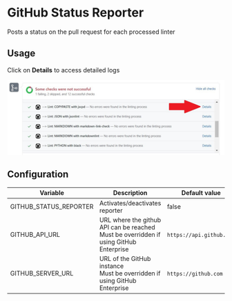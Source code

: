 <!-- markdownlint-disable MD013 MD033 MD041 -->
# GitHub Status Reporter

Posts a status on the pull request for each processed linter

## Usage

Click on **Details** to access detailed logs

![Screenshot](../assets/images/GitHubStatusReporter.jpg)

## Configuration

| Variable               | Description                                                                               | Default value            |
|------------------------|-------------------------------------------------------------------------------------------|--------------------------|
| GITHUB_STATUS_REPORTER | Activates/deactivates reporter                                                            | false                     |
| GITHUB_API_URL         | URL where the github API can be reached<br/>Must be overridden if using GitHub Enterprise | `https://api.github.com` |
| GITHUB_SERVER_URL      | URL of the GitHub instance<br/>Must be overridden if using GitHub Enterprise              | `https://github.com`     |
